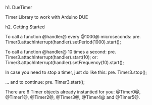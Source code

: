 h1. DueTimer

Timer Library to work with Arduino DUE

h2. Getting Started

To call a function @handler@ every @1000@ microseconds:
pre.
	Timer3.attachInterrupt(handler).setPeriod(1000).start();

To call a function @handler@ 10 times a second:
pre.
	Timer3.attachInterrupt(handler).start(10);
	or:
	Timer3.attachInterrupt(handler).setFrequency(10).start();

In case you need to stop a timer, just do like this:
pre. 
	Timer3.stop();

... and to continue:
pre.
	Timer3.start();

There are 6 Timer objects already instantied for you:
@Timer0@, @Timer1@, @Timer2@, @Timer3@, @Timer4@ and @Timer5@.

	